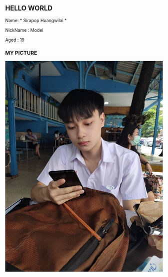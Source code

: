 ## HELLO WORLD

Name: * Sirapop Huangwilai *

NickName : Model

Aged : 19

### MY PICTURE

![alt text](https://github.com/sirapopModel/sirapopModel.github.io/blob/main/89A5B02F-567A-47B1-BF45-5FD1DC1D20C3.jpeg)
